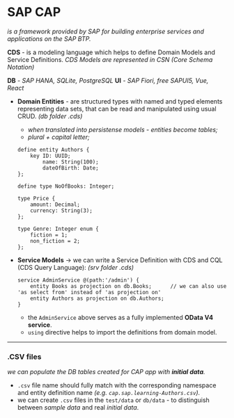 
# SAP CAP
*is a framework provided by SAP for building enterprise services and applications on the SAP BTP.*

**CDS** - is a modeling language which helps to define Domain Models and Service Definitions.
*CDS Models are represented in CSN (Core Schema Notation)*

**DB** *- SAP HANA, SQLite, PostgreSQL*
**UI** *- SAP Fiori, free SAPUI5, Vue, React*

- **Domain Entities** - are structured types with named and typed elements representing data sets, that can be read and manipulated using usual CRUD.
  *(db folder .cds)* 

    * *when translated into persistense models - entities become tables;*
    * *plural + capital letter;*

    ```
    define entity Authors {
        key ID: UUID;
            name: String(100);
            dateOfBirth: Date;
    };

    define type NoOfBooks: Integer;

    type Price {
        amount: Decimal;
        currency: String(3);
    };

    type Genre: Integer enum {
        fiction = 1;
        non_fiction = 2;
    };
    ```
    
- **Service Models** -> we can write a Service Definition with CDS and CQL (CDS Query Language):
  *(srv folder .cds)*

    ```
    service AdminService @(path:'/admin') {
        entity Books as projection on db.Books;      // we can also use 'as select from' instead of 'as projection on'
        entity Authors as projection on db.Authors;
    }
    ```

    * the `AdminService` above serves as a fully implemented **OData V4 service**.
    * `using` directive helps to import the definitions from domain model.

-----------------------------------------------------------------------------------------------------------------------------

### .CSV files
*we can populate the DB tables created for CAP app with **initial data**.*

* `.csv` file name should fully match with the corresponding namespace and entity definition name *(e.g. `cap.sap.learning-Authors.csv`).*
* we can create `.csv` files in the `test/data` or `db/data` - to distinguish between *sample data* and real *initial data*.